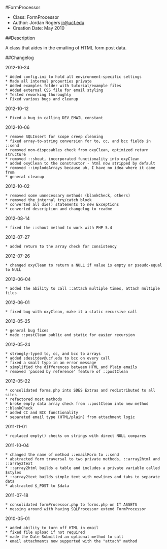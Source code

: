 #FormProcessor

- Class: FormProcessor
- Author: Jordan Rogers <jr@ucf.edu>
- Creation Date: May 2010

##Description

A class that aides in the emailing of HTML form post data.

##Changelog

2012-10-24

	* Added config.ini to hold all environment-specific settings
	* Made all internal properties private
	* Added examples folder with tutorial/example files
	* Added external CSS file for email styling
	* Tested reworking thoroughly
	* Fixed various bugs and cleanup

2012-10-12

	* Fixed a bug in calling DEV_EMAIL constant

2012-10-06

	* remove SQLInsert for scope creep cleaning
	* fixed array-to-string conversion for to, cc, and bcc fields in ::send
	* removed non-disposables check from oxyClean, optimized return structure
	* removed ::shout, incorporated functionality into oxyClean
	* added oxyClean to the constructor - html now stripped by default
	* removed ::implodeArrays because uh, I have no idea where it came from
	* general cleanup

2012-10-02

	* removed some unnecessary methods (blankCheck, others)
	* removed the internal try/catch block
	* converted all die() statements to new Exceptions
	* converted description and changelog to readme

2012-08-14

	* fixed the ::shout method to work with PHP 5.4

2012-07-27

	* added return to the array check for consistency

2012-07-26

	* changed oxyClean to return a NULL if value is empty or pseudo-equal to NULL

2012-06-04

	* added the ability to call ::attach multiple times, attach multiple files

2012-06-01

	* fixed bug with oxyClean, make it a static recursive call

2012-05-25

	* general bug fixes
	* made ::postClean public and static for easier recursion

2012-05-24

	* strongly-typed to, cc, and bcc to arrays
	* added sdesitdev@ucf.edu to bcc on every call
	* fixed a small typo in an error message
	* simplified the differences between HTML and Plain emails
	* removed 'passed by reference' feature of ::postClean

2012-05-22

	* consolidated forms.php into SDES Extras and redistributed to all sites
	* refactored most methods
	* broke empty data array check from ::postClean into new method ::blankCheck
	* added CC and BCC functionality
	* separated email type (HTML/plain) from attachment logic

2011-11-01

	* replaced empty() checks on strings with direct NULL compares

2011-10-04

	* changed the name of method ::emailForm to ::send
	* abstracted form traversal to two private methods, ::array2html and ::array2text
	* ::array2html builds a table and includes a private variable called $styles
	* ::array2text builds simple text with newlines and tabs to separate data
	* abstracted $_POST to $data

2011-07-18

	* consolidated formProcessor.php to forms.php on IT ASSETS
	* messing around with having SQLProcessor extend FormProcessor

2010-05-01

	* added ability to turn off HTML in email
	* fixed file upload if not required
	* made the Date Submitted an optional method to call 
	* email attachments now supported with the "attach" method